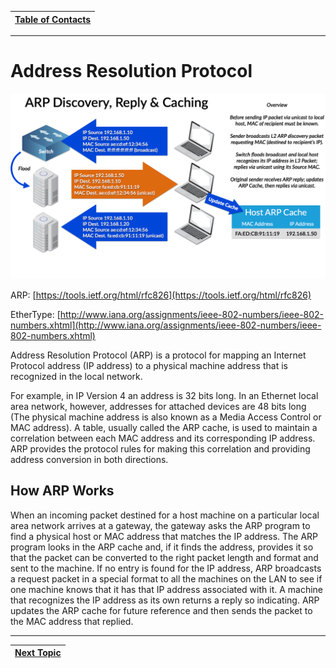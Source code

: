 |[Table of Contacts](/00-Table-of-Contents.md)|
|---|

---

# Address Resolution Protocol

![](../.gitbook/assets/arp-discovery-reply-and-caching.png)

ARP: [https://tools.ietf.org/html/rfc826](https://tools.ietf.org/html/rfc826)

EtherType: [http://www.iana.org/assignments/ieee-802-numbers/ieee-802-numbers.xhtml](http://www.iana.org/assignments/ieee-802-numbers/ieee-802-numbers.xhtml)

Address Resolution Protocol \(ARP\) is a protocol for mapping an Internet Protocol address \(IP address\) to a physical machine address that is recognized in the local network. 

For example, in IP Version 4 an address is 32 bits long. In an Ethernet local area network, however, addresses for attached devices are 48 bits long \(The physical machine address is also known as a Media Access Control or MAC address\). A table, usually called the ARP cache, is used to maintain a correlation between each MAC address and its corresponding IP address. ARP provides the protocol rules for making this correlation and providing address conversion in both directions.

## How ARP Works

When an incoming packet destined for a host machine on a particular local area network arrives at a gateway, the gateway asks the ARP program to find a physical host or MAC address that matches the IP address. The ARP program looks in the ARP cache and, if it finds the address, provides it so that the packet can be converted to the right packet length and format and sent to the machine. If no entry is found for the IP address, ARP broadcasts a request packet in a special format to all the machines on the LAN to see if one machine knows that it has that IP address associated with it. A machine that recognizes the IP address as its own returns a reply so indicating. ARP updates the ARP cache for future reference and then sends the packet to the MAC address that replied.

---

|[Next Topic](/04-osi-layer-2/arp-header.md)|
|---|
